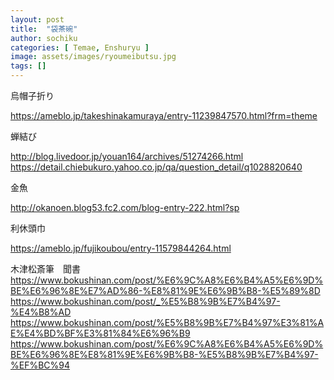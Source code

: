 ```yaml
---
layout: post
title:  "袋茶碗"
author: sochiku
categories: [ Temae, Enshuryu ]
image: assets/images/ryoumeibutsu.jpg
tags: []
---
```


烏帽子折り

https://ameblo.jp/takeshinakamuraya/entry-11239847570.html?frm=theme

蝉結び

http://blog.livedoor.jp/youan164/archives/51274266.html
https://detail.chiebukuro.yahoo.co.jp/qa/question_detail/q1028820640

金魚

http://okanoen.blog53.fc2.com/blog-entry-222.html?sp

利休頭巾

https://ameblo.jp/fujikoubou/entry-11579844264.html


木津松斎筆　聞書
https://www.bokushinan.com/post/%E6%9C%A8%E6%B4%A5%E6%9D%BE%E6%96%8E%E7%AD%86-%E8%81%9E%E6%9B%B8-%E5%89%8D
https://www.bokushinan.com/post/_%E5%B8%9B%E7%B4%97-%E4%B8%AD
https://www.bokushinan.com/post/%E5%B8%9B%E7%B4%97%E3%81%AE%E4%BD%BF%E3%81%84%E6%96%B9
https://www.bokushinan.com/post/%E6%9C%A8%E6%B4%A5%E6%9D%BE%E6%96%8E%E8%81%9E%E6%9B%B8-%E5%B8%9B%E7%B4%97-%EF%BC%94
